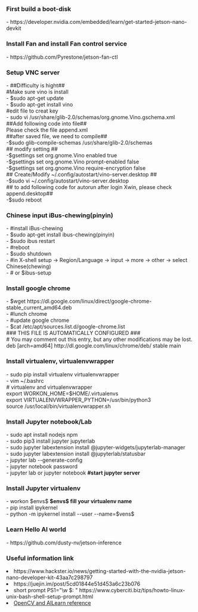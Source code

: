 <h3>First build a boot-disk</h3>
  - https://developer.nvidia.com/embedded/learn/get-started-jetson-nano-devkit<br>
  
<h3>Install Fan and install Fan control service</h3>
  - https://github.com/Pyrestone/jetson-fan-ctl<br>
 
<h3>Setup VNC server</h3>
  - ##Difficulty is hight##<br>
  #Make sure vino is install<br>
  - $sudo apt-get update<br>
  - $sudo apt-get install vino<br>
  #edit file to creat key<br>
  - sudo vi /usr/share/glib-2.0/schemas/org.gnome.Vino.gschema.xml<br>
  ##Add following code into file##<br>
  Please check the file append.xml <br>
  ##after saved file, we need to compile##<br>
  -$sudo glib-compile-schemas /usr/share/glib-2.0/schemas<br>
  ## modify setting ##<br>
  -$gsettings set org.gnome.Vino enabled true<br>
  -$gsettings set org.gnome.Vino prompt-enabled false<br>
  -$gsettings set org.gnome.Vino require-encryption false<br>
  ## Create/Modify ~/.config/autostart/vino-server.desktop ##<br>
  -$sudo vi ~/.config/autostart/vino-server.desktop<br>
  ## to add following code for autorun after login Xwin, please check append.desktop##<br>
  -$sudo reboot
  
<h3>Chinese input iBus-chewing(pinyin)</h3>
  - #install iBus-chewing<br>
  - $sudo apt-get install ibus-chewing(pinyin)<br>
  - $sudo ibus restart<br>
  - #reboot<br>
  - $sudo shutdown<br>
  - #in X-shell setup -> Region/Language -> input -> more -> other -> select Chinese(chewing)<br>
  - # or $ibus-setup<br>
 
<h3>Install google chrome</h3>
  - $wget https://dl.google.com/linux/direct/google-chrome-stable_current_amd64.deb <br>
  - #lunch chrome<br>
  - #update google chrome<br>
  - $cat /etc/apt/sources.list.d/google-chrome.list<br>
  ### THIS FILE IS AUTOMATICALLY CONFIGURED ###<br>
  # You may comment out this entry, but any other modifications may be lost.<br>
  deb [arch=amd64] http://dl.google.com/linux/chrome/deb/ stable main<br>

<h3>Install virtualenv, virtualenvwrapper</h3>
  - sudo pip install virtualenv virtualenvwrapper<br>
  - vim ~/.bashrc<br>
     # virtualenv and virtualenvwrapper<br>
     export WORKON_HOME=$HOME/.virtualenvs<br>
     export VIRTUALENVWRAPPER_PYTHON=/usr/bin/python3<br>
     source /usr/local/bin/virtualenvwrapper.sh<br>
<h3>Install Jupyter notebook/Lab</h3>
  - sudo apt install nodejs npm<br>
  - sudo pip3 install jupyter jupyterlab<br>
  - sudo jupyter labextension install @jupyter-widgets/jupyterlab-manager<br>
  - sudo jupyter labextension install @jupyterlab/statusbar<br>
  - jupyter lab --generate-config<br>
  - jupyter notebook password<br>
  - jupyter lab or jupyter notebook <b>#start jupyter server</b><br>
  
<h3> Install Jupyter virtualenv</h3>
  - workon $envs$ <b>$envs$ fill your virtualenv name</b><br>
  - pip install ipykernel<br>
  - python -m ipykernel install --user --name=$vens$<br>
  
<h3>Learn Hello AI world</h3>
  - https://github.com/dusty-nv/jetson-inference<br>

<h3>Useful information link</h3>
  <li>https://www.hackster.io/news/getting-started-with-the-nvidia-jetson-nano-developer-kit-43aa7c298797</li>
  <li>https://juejin.im/post/5cd01844e51d453a6c23b076</li>
  <li>short prompt PS1="\w $: " https://www.cyberciti.biz/tips/howto-linux-unix-bash-shell-setup-prompt.html </li>
  <li><a href="">OpenCV and AILearn reference</a></li>
